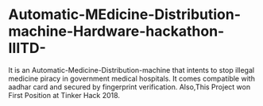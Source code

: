# Automatic-MEdicine-Distribution-machine-Hardware-hackathon-IIITD-
It is an Automatic-Medicine-Distribution-machine that intents to stop illegal medicine piracy in government medical hospitals.
It comes compatible with aadhar card and secured by fingerprint verification.
Also,This Project won First Position at Tinker Hack 2018.
